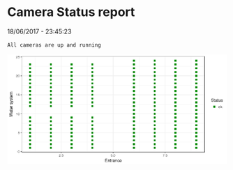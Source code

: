 Camera Status report
================
18/06/2017 - 23:45:23

    All cameras are up and running

![](camreport_files/figure-markdown_github/unnamed-chunk-2-1.png)
